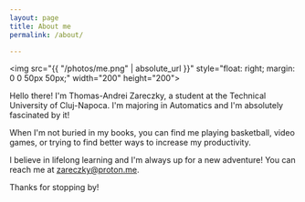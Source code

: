 ```yaml
---
layout: page
title: About me
permalink: /about/

---
```


<img src="{{ "/photos/me.png" | absolute_url }}" style="float: right; margin: 0 0 50px 50px;" width="200" height="200">

Hello there! I'm Thomas-Andrei Zareczky, a student at the Technical University of Cluj-Napoca. I'm majoring in Automatics and I'm absolutely fascinated by it!

When I'm not buried in my books, you can find me playing basketball, video games, or trying to find better ways to increase my productivity.

I believe in lifelong learning and I'm always up for a new adventure! You can reach me at [zareczky@proton.me](mailto:zareczky@proton.me).

Thanks for stopping by!
